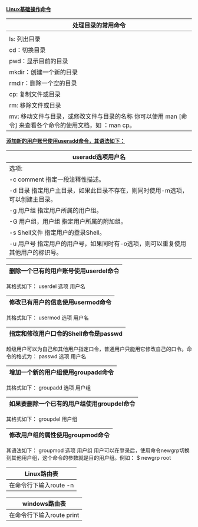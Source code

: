 [**Linux基础操作命令**]()

| 处理目录的常用命令 | 
| ------- | 
|         | 
| ls: 列出目录 | 
| cd：切换目录 | 
| pwd：显示目前的目录 | 
| mkdir：创建一个新的目录 | 
| rmdir：删除一个空的目录 | 
| cp: 复制文件或目录 | 
| rm: 移除文件或目录 | 
| mv: 移动文件与目录，或修改文件与目录的名称 你可以使用 man [命令] 来查看各个命令的使用文档，如 ：man cp。 | 

[**添加新的用户账号使用useradd命令，其语法如下：**]() 

| useradd选项用户名|
| ------- | 
|选项: |
|-c comment 指定一段注释性描述。| 
| -d 目录 指定用户主目录，如果此目录不存在，则同时使用-m选项，可以创建主目录。 | 
| -g 用户组 指定用户所属的用户组。 | 
| -G 用户组，用户组 指定用户所属的附加组。 | 
| -s Shell文件 指定用户的登录Shell。 | 
| -u 用户号 指定用户的用户号，如果同时有-o选项，则可以重复使用其他用户的标识号。| 

| 删除一个已有的用户账号使用userdel命令| 
| ------- |
其格式如下： userdel 选项 用户名 

|修改已有用户的信息使用usermod命令|
| ------- |
其格式如下： usermod 选项 用户名 

|指定和修改用户口令的Shell命令是passwd|
| ------- |
超级用户可以为自己和其他用户指定口令，普通用户只能用它修改自己的口令。命令的格式为： passwd 选项 用户名

| 增加一个新的用户组使用groupadd命令| 
| ------- |
其格式如下： groupadd 选项 用户组 

|如果要删除一个已有的用户组使用groupdel命令|
| ------- |
其格式如下： groupdel 用户组 

|修改用户组的属性使用groupmod命令|
| ------- |
其语法如下： groupmod 选项 用户组 用户可以在登录后，使用命令newgrp切换到其他用户组，这个命令的参数就是目的用户组。例如： $ newgrp root

|Linux路由表|
| ------- |
|在命令行下输入route -n |

|windows路由表 |
| ------- |
|在命令行下输入route print|
